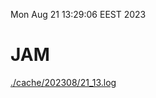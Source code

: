 Mon Aug 21 13:29:06 EEST 2023
# JAM
<a href='./cache/202308/21_13.log'>./cache/202308/21_13.log</a>
